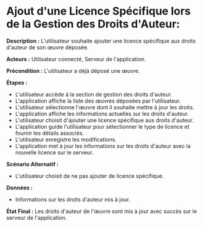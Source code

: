 # Ajout d'une Licence Spécifique lors de la Gestion des Droits d'Auteur:

  **Description :** L'utilisateur souhaite ajouter une licence spécifique aux droits d'auteur de son œuvre déposée.

  **Acteurs :** Utilisateur connecté, Serveur de l'application.

  **Précondition :** L'utilisateur a déjà déposé une œuvre.

  **Étapes :**

  - L'utilisateur accède à la section de gestion des droits d'auteur.
  - L'application affiche la liste des œuvres déposées par l'utilisateur.
  - L'utilisateur sélectionne l'œuvre dont il souhaite mettre à jour les droits.
  - L'application affiche les informations actuelles sur les droits d'auteur.
  - L'utilisateur choisit d'ajouter une licence spécifique aux droits d'auteur.
  - L'application guide l'utilisateur pour sélectionner le type de licence et fournir les détails associés.
  - L'utilisateur enregistre les modifications.
  - L'application met à jour les informations sur les droits d'auteur avec la nouvelle licence sur le serveur.

  **Scénario Alternatif :**
  - L'utilisateur choisit de ne pas ajouter de licence spécifique.

  **Données :**
  - Informations sur les droits d'auteur mis à jour.

  **État Final :** Les droits d'auteur de l'œuvre sont mis à jour avec succès sur le serveur de l'application.
